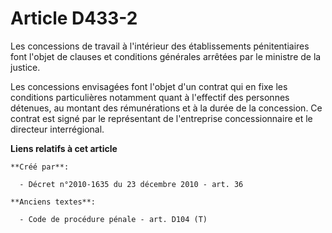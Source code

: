 # Article D433-2

Les concessions de travail à l'intérieur des établissements pénitentiaires font l'objet de clauses et conditions générales
arrêtées par le ministre de la justice.

Les concessions envisagées font l'objet d'un contrat qui en fixe les conditions particulières notamment quant à l'effectif
des personnes détenues, au montant des rémunérations et à la durée de la concession. Ce contrat est signé par le représentant
de l'entreprise concessionnaire et le directeur interrégional.

**Liens relatifs à cet article**

	**Créé par**:

	  - Décret n°2010-1635 du 23 décembre 2010 - art. 36

	**Anciens textes**:

	  - Code de procédure pénale - art. D104 (T)

